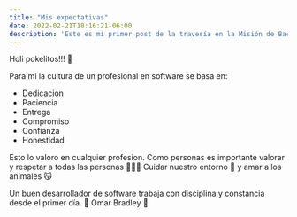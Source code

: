 ```yaml
---
title: "Mis expectativas"
date: 2022-02-21T18:16:21-06:00
description: 'Este es mi primer post de la travesía en la Misión de Backend con Node JS de Launch X.' 🌸
---
```

Holi pokelitos!!! 🧁

Para mi la cultura de un profesional en software se basa en:
- Dedicacion 
- Paciencia
- Entrega
- Compromiso
- Confianza
- Honestidad

Esto lo valoro en cualquier profesion.
Como personas es importante valorar y respetar a todas las personas 🧑‍🤝‍🧑
Cuidar nuestro entorno 🌳 y amar a los animales 😽

Un buen desarrollador de software trabaja con disciplina y constancia desde el primer día. 💠 Omar Bradley 💠




